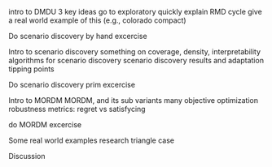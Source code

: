 

intro to DMDU
	3 key ideas
	go to exploratory quickly
	explain RMD cycle
	give a real world example of this (e.g., colorado compact)

Do scenario discovery by hand excercise

Intro to scenario discovery
	something on coverage, density, interpretability
	algorithms for scenario discovery
	scenario discovery results and adaptation tipping points

Do scenario discovery prim excercise

Intro to MORDM
	MORDM, and its sub variants
	many objective optimization
	robustness metrics: regret vs satisfycing

do MORDM excercise

Some real world examples
	research triangle case

Discussion